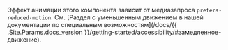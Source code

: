 Эффект анимации этого компонента зависит от медиазапроса `prefers-reduced-motion`. См. [Раздел с уменьшенным движением в нашей документации по специальным возможностям](/docs/{{ .Site.Params.docs_version }}/getting-started/accessibility/#замедленное-движение).
